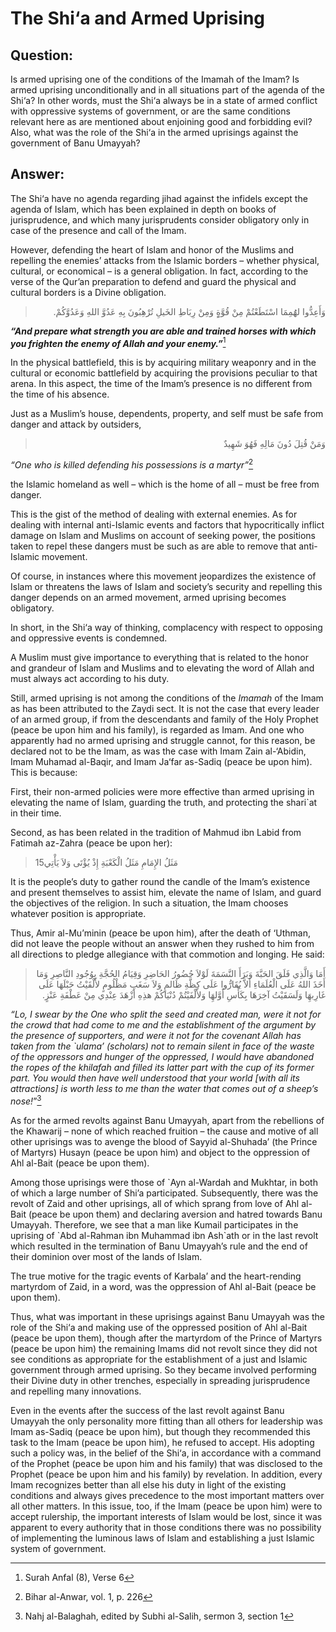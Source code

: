 The Shi‘a and Armed Uprising
============================

Question:
---------

Is armed uprising one of the conditions of the Imamah of the Imam? Is
armed uprising unconditionally and in all situations part of the agenda
of the Shi‘a? In other words, must the Shi‘a always be in a state of
armed conflict with oppressive systems of government, or are the same
conditions relevant here as are mentioned about enjoining good and
forbidding evil? Also, what was the role of the Shi‘a in the armed
uprisings against the government of Banu Umayyah?

Answer:
-------

The Shi‘a have no agenda regarding jihad against the infidels except the
agenda of Islam, which has been explained in depth on books of
jurisprudence, and which many jurisprudents consider obligatory only in
case of the presence and call of the Imam.

However, defending the heart of Islam and honor of the Muslims and
repelling the enemies’ attacks from the Islamic borders – whether
physical, cultural, or economical – is a general obligation. In fact,
according to the verse of the Qur’an preparation to defend and guard the
physical and cultural borders is a Divine obligation.

<blockquote dir="rtl">
  <p>
وَأَعِدُّوا لهَُمِمَا اسْتَطَعْتُمْ مِنْ قُوَّةٍٍ وَمِنْ رِبَاطِ
الخَيلِ تُرْهِبُونَ بِهِ عَدُوَّ اللهِ وَعَدُوَّكُمْ.
  </p>
</blockquote>

 ***“And prepare what strength you are able and trained horses with
which you frighten the enemy of Allah and your enemy.”***[^1]

In the physical battlefield, this is by acquiring military weaponry and
in the cultural or economic battlefield by acquiring the provisions
peculiar to that arena. In this aspect, the time of the Imam’s presence
is no different from the time of his absence.

Just as a Muslim’s house, dependents, property, and self must be safe
from danger and attack by outsiders,

<blockquote dir="rtl">
  <p>
وَمَنْ قُتِلَ دُونَ مَالِهِ فَهُوَ شَهِيدٌ
  </p>
</blockquote>

*“One who is killed defending his possessions is a martyr”*[^2]

the Islamic homeland as well – which is the home of all – must be free
from danger.

This is the gist of the method of dealing with external enemies. As for
dealing with internal anti-Islamic events and factors that
hypocritically inflict damage on Islam and Muslims on account of seeking
power, the positions taken to repel these dangers must be such as are
able to remove that anti-Islamic movement.

Of course, in instances where this movement jeopardizes the existence of
Islam or threatens the laws of Islam and society’s security and
repelling this danger depends on an armed movement, armed uprising
becomes obligatory.

In short, in the Shi‘a way of thinking, complacency with respect to
opposing and oppressive events is condemned.

A Muslim must give importance to everything that is related to the honor
and grandeur of Islam and Muslims and to elevating the word of Allah and
must always act according to his duty.

Still, armed uprising is not among the conditions of the *Imamah* of the
Imam as has been attributed to the Zaydi sect. It is not the case that
every leader of an armed group, if from the descendants and family of
the Holy Prophet (peace be upon him and his family), is regarded as
Imam. And one who apparently had no armed uprising and struggle cannot,
for this reason, be declared not to be the Imam, as was the case with
Imam Zain al-‘Abidin, Imam Muhamad al-Baqir, and Imam Ja‘far as-Sadiq
(peace be upon him). This is because:

First, their non-armed policies were more effective than armed uprising
in elevating the name of Islam, guarding the truth, and protecting the
shari\`at in their time.

Second, as has been related in the tradition of Mahmud ibn Labid from
Fatimah az-Zahra (peace be upon her):

> مَثَلُ الإِمَامِ مَثَلُ الْكَعْبَةِ إِذْ يُؤْتَى وَلاَ يَأْتِي15

It is the people’s duty to gather round the candle of the Imam’s
existence and present themselves to assist him, elevate the name of
Islam, and guard the objectives of the religion. In such a situation,
the Imam chooses whatever position is appropriate.

Thus, Amir al-Mu’minin (peace be upon him), after the death of ‘Uthman,
did not leave the people without an answer when they rushed to him from
all directions to pledge allegiance with that commotion and longing. He
said:

<blockquote dir="rtl">
  <p>
أَمَا وَالَّذِي فَلَقَ الحَبَّةَ وَبَرَأَ النَّسَمَةَ لَوْلاَ حُضُورُ
الحَاضِرِ وَقِيَامُ الحُجَّةِ بِوُجُودِ النَّاصِرِ وَمَا أَخَذَ اللهُ
عَلَى الْعُلَمَاءِ أَلاَّ يُقَارُّوا عَلَى كِظَّةِ ظَالمٍ وَلاَ سَغَبِ
مَظْلُومٍ لأَلْقَيْتُ حَبْلَهَا عَلَى غَارِبهَِا وَلَسَقَيْتُ آخِرَهَا
بِكَأْسِ أَوَّلهَِا وَلأَلْفَيْتُمْ دُنْيَاكُمْ هذِهِ أَزْهَدَ عِنْدِي
مِنْ عَطْفَةِ عَنْزٍ.
  </p>
</blockquote>

*“Lo, I swear by the One who split the seed and created man, were it not
for the crowd that had come to me and the establishment of the argument
by the presence of supporters, and were it not for the covenant Allah
has taken from the \`ulama’ (scholars) not to remain silent in face of
the waste of the oppressors and hunger of the oppressed, I would have
abandoned the ropes of the khilafah and filled its latter part with the
cup of its former part. You would then have well understood that your
world [with all its attractions] is worth less to me than the water that
comes out of a sheep’s nose!*”[^3]

As for the armed revolts against Banu Umayyah, apart from the rebellions
of the Khawarij – none of which reached fruition – the cause and motive
of all other uprisings was to avenge the blood of Sayyid al-Shuhada’
(the Prince of Martyrs) Husayn (peace be upon him) and object to the
oppression of Ahl al-Bait (peace be upon them).

Among those uprisings were those of \`Ayn al-Wardah and Mukhtar, in both
of which a large number of Shi’a participated. Subsequently, there was
the revolt of Zaid and other uprisings, all of which sprang from love of
Ahl al-Bait (peace be upon them) and declaring aversion and hatred
towards Banu Umayyah. Therefore, we see that a man like Kumail
participates in the uprising of \`Abd al-Rahman ibn Muhammad ibn
Ash\`ath or in the last revolt which resulted in the termination of Banu
Umayyah’s rule and the end of their dominion over most of the lands of
Islam.

The true motive for the tragic events of Karbala’ and the heart-rending
martyrdom of Zaid, in a word, was the oppression of Ahl al-Bait (peace
be upon them).

Thus, what was important in these uprisings against Banu Umayyah was the
role of the Shi‘a and making use of the oppressed position of Ahl
al-Bait (peace be upon them), though after the martyrdom of the Prince
of Martyrs (peace be upon him) the remaining Imams did not revolt since
they did not see conditions as appropriate for the establishment of a
just and Islamic government through armed uprising. So they became
involved performing their Divine duty in other trenches, especially in
spreading jurisprudence and repelling many innovations.

Even in the events after the success of the last revolt against Banu
Umayyah the only personality more fitting than all others for leadership
was Imam as-Sadiq (peace be upon him), but though they recommended this
task to the Imam (peace be upon him), he refused to accept. His adopting
such a policy was, in the belief of the Shi‘a, in accordance with a
command of the Prophet (peace be upon him and his family) that was
disclosed to the Prophet (peace be upon him and his family) by
revelation. In addition, every Imam recognizes better than all else his
duty in light of the existing conditions and always gives precedence to
the most important matters over all other matters. In this issue, too,
if the Imam (peace be upon him) were to accept rulership, the important
interests of Islam would be lost, since it was apparent to every
authority that in those conditions there was no possibility of
implementing the luminous laws of Islam and establishing a just Islamic
system of government.

[^1]: Surah Anfal (8), Verse 6

[^2]: Bihar al-Anwar, vol. 1, p. 226

[^3]: Nahj al-Balaghah, edited by Subhi al-Salih, sermon 3, section 1


